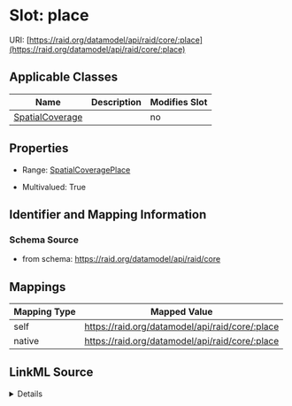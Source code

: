 

# Slot: place



URI: [https://raid.org/datamodel/api/raid/core/:place](https://raid.org/datamodel/api/raid/core/:place)



<!-- no inheritance hierarchy -->





## Applicable Classes

| Name | Description | Modifies Slot |
| --- | --- | --- |
| [SpatialCoverage](SpatialCoverage.md) |  |  no  |







## Properties

* Range: [SpatialCoveragePlace](SpatialCoveragePlace.md)

* Multivalued: True





## Identifier and Mapping Information







### Schema Source


* from schema: https://raid.org/datamodel/api/raid/core




## Mappings

| Mapping Type | Mapped Value |
| ---  | ---  |
| self | https://raid.org/datamodel/api/raid/core/:place |
| native | https://raid.org/datamodel/api/raid/core/:place |




## LinkML Source

<details>
```yaml
name: place
from_schema: https://raid.org/datamodel/api/raid/core
rank: 1000
alias: place
owner: SpatialCoverage
domain_of:
- SpatialCoverage
range: SpatialCoveragePlace
multivalued: true
inlined: true
inlined_as_list: true

```
</details>